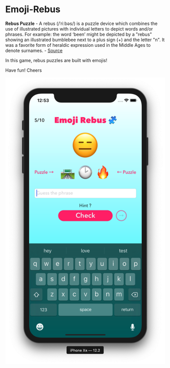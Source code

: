 # Emoji-Rebus

**Rebus Puzzle** - A rebus (/ˈriːbəs/) is a puzzle device which combines the use of illustrated pictures 
with individual letters to depict words and/or phrases. For example: the word ‘been’ might be depicted by 
a "rebus" showing an illustrated bumblebee next to a plus sign (+) and the letter "n". It was a favorite 
form of heraldic expression used in the Middle Ages to denote surnames. - [Source](https://en.wikipedia.org/wiki/Rebus)

In this game, rebus puzzles are built with emojis!

Have fun! Cheers

<p align="center">
  <img src="https://github.com/marlonjames71/Emoji-Rebus/blob/master/Screen%20Shot%202019-07-18%20at%2012.53.23%20AM.png?raw=true">
</p>
